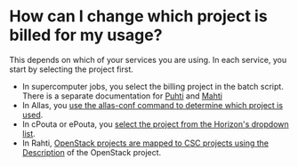 # How can I change which project is billed for my usage?

This depends on which of your services you are using. In each service, you
start by selecting the project first.

* In supercomputer jobs, you select the billing project in the batch script. There is a separate documentation for [Puhti](../../computing/running/creating-job-scripts-puhti.md) and [Mahti](../../computing/running/creating-job-scripts-mahti.md)
* In Allas, you
  [use the allas-conf command to determine which project is used](../../data/Allas/accessing_allas.md).
* In cPouta or ePouta, you [select the project from the Horizon's dropdown list](../../cloud/pouta/launch-vm-from-web-gui.md#preparatory-steps).
* In Rahti,
  [OpenStack projects are mapped to CSC projects using the Description](../../cloud/rahti/usage/projects_and_quota.md)
  of the OpenStack project.

